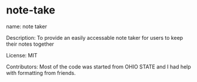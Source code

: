 # note-take

name: note taker

Description: To provide an easily accessable note taker for users to keep their notes together

License: MIT

Contributors: Most of the code was started from OHIO STATE and I had help with formatting from friends.

